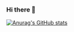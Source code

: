 ### Hi there 👋

[![Anurag's GitHub stats](https://github-readme-stats.vercel.app/api?username=chenjc0317&show_icons=true&theme=radical)](https://github.com/anuraghazra/github-readme-stats)
